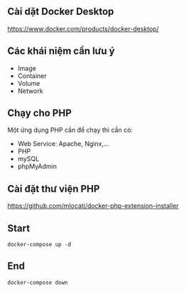 ## Cài dặt Docker Desktop
https://www.docker.com/products/docker-desktop/

## Các khái niệm cần lưu ý
- Image
- Container
- Volume
- Network

## Chạy cho PHP
Một ứng dụng PHP cần để chạy thì cần có:
- Web Service: Apache, Nginx,...
- PHP
- mySQL
- phpMyAdmin

## Cài đặt thư viện PHP
https://github.com/mlocati/docker-php-extension-installer

## Start 
```
docker-compose up -d
```

## End
```
docker-compose down
```
